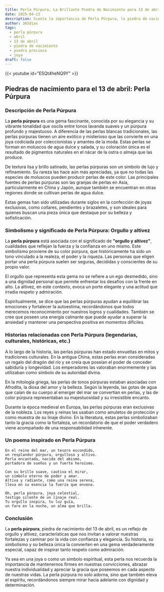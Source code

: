 ```yaml
---
title: Perla Púrpura, La Brillante Piedra de Nacimiento para 13 de abril
date: 2025-04-13
description: Sienta la importancia de Perla Púrpura, la piedra de nacimiento de 13 de abril que simboliza Orgullo y altivez. Deje que su belleza y significado iluminen su día.
author: 365días
tags:
  - perla púrpura
  - abril
  - 13 de abril
  - piedra de nacimiento
  - piedra preciosa
  - joya
draft: false
---
```


{{< youtube id="ESQt4heNQ9Y" >}}

## Piedras de nacimiento para el 13 de abril: Perla Púrpura

### Descripción de Perla Púrpura

La **perla púrpura** es una gema fascinante, conocida por su elegancia y su vibrante tonalidad que oscila entre tonos lavanda suaves y un púrpura profundo y majestuoso. A diferencia de las perlas blancas tradicionales, las perlas púrpuras tienen un aire exótico y misterioso que las convierte en una joya codiciada por coleccionistas y amantes de la moda. Estas perlas se forman en moluscos de agua dulce y salada, y su coloración única es el resultado de pigmentos naturales en el nácar de la ostra o almeja que las produce.

De textura lisa y brillo satinado, las perlas púrpuras son un símbolo de lujo y refinamiento. Su rareza las hace aún más apreciadas, ya que no todas las especies de moluscos pueden producir perlas de este color. Las principales fuentes de perlas púrpuras son las granjas de perlas en Asia, particularmente en China y Japón, aunque también se encuentran en otras regiones donde se cultivan perlas de agua dulce.

Estas gemas han sido utilizadas durante siglos en la confección de joyas exclusivas, como collares, pendientes y brazaletes, y son ideales para quienes buscan una pieza única que destaque por su belleza y sofisticación.

### Simbolismo y significado de Perla Púrpura: Orgullo y altivez

La **perla púrpura** está asociada con el significado de **"orgullo y altivez"**, cualidades que reflejan la fuerza y la confianza en uno mismo. Este simbolismo proviene de su color púrpura, que históricamente ha sido un tono vinculado a la realeza, el poder y la riqueza. Las personas que eligen portar una perla púrpura suelen ser seguras, decididas y conscientes de su propio valor.

El orgullo que representa esta gema no se refiere a un ego desmedido, sino a una dignidad personal que permite enfrentar los desafíos con la frente en alto. La altivez, en este contexto, evoca un porte elegante y una actitud que irradia respeto y admiración.

Espiritualmente, se dice que las perlas púrpuras ayudan a equilibrar las emociones y fortalecer la autoestima, recordándonos que todos merecemos reconocimiento por nuestros logros y cualidades. También se cree que poseen una energía calmante que puede ayudar a superar la ansiedad y mantener una perspectiva positiva en momentos difíciles.

### Historias relacionadas con Perla Púrpura (legendarias, culturales, históricas, etc.)

A lo largo de la historia, las perlas púrpuras han estado envueltas en mitos y tradiciones culturales. En la antigua China, estas perlas eran consideradas un regalo del dragón del río y se creía que poseían el poder de conceder sabiduría y longevidad. Los emperadores las valoraban enormemente y las utilizaban como símbolo de su autoridad divina.

En la mitología griega, las perlas de tonos púrpuras estaban asociadas con Afrodita, la diosa del amor y la belleza. Según la leyenda, las gotas de agua que caían de su cuerpo al emerger del mar se convertían en perlas, y las de color púrpura representaban su majestuosidad y su irresistible encanto.

Durante la época medieval en Europa, las perlas púrpuras eran exclusivas de la nobleza. Los reyes y reinas las usaban como amuletos de protección y como muestra de su linaje divino. En la literatura, estas perlas simbolizaban tanto la gracia como la fortaleza, un recordatorio de que el poder verdadero viene acompañado de una responsabilidad inherente.

### Un poema inspirado en Perla Púrpura

```
En el reino del mar, un tesoro escondido,  
un resplandor púrpura, orgulloso y altivo.  
Perla encantada, nacida del abismo,  
portadora de sueños y un fuerte heroísmo.  

Con su brillo suave, cautiva el mirar,  
un símbolo eterno de poder y amar.  
Altiva y radiante, como una reina serena,  
lleva en su esencia la fuerza que envena.  

Oh, perla púrpura, joya celestial,  
testigo silente de un linaje real.  
Tu orgullo inspira, tu luz guía,  
un faro en la noche, un alma que brilla.
```

### Conclusión

La **perla púrpura**, piedra de nacimiento del 13 de abril, es un reflejo de orgullo y altivez, características que nos invitan a valorar nuestras fortalezas y caminar por la vida con confianza y elegancia. Su historia, su simbolismo y su belleza única la convierten en una gema verdaderamente especial, capaz de inspirar tanto respeto como admiración.

Ya sea en una joya o como un símbolo espiritual, esta perla nos recuerda la importancia de mantenernos firmes en nuestras convicciones, abrazar nuestra individualidad y apreciar la gracia que poseemos en cada aspecto de nuestras vidas. La perla púrpura no solo adorna, sino que también eleva el espíritu, recordándonos siempre mirar hacia adelante con dignidad y determinación.